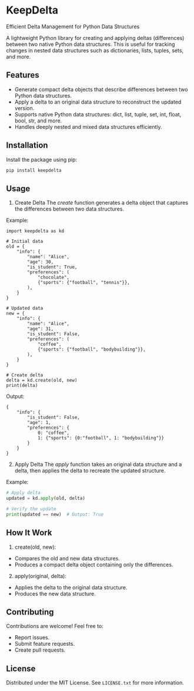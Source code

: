 # KeepDelta
Efficient Delta Management for Python Data Structures

A lightweight Python library for creating and applying deltas (differences) between two native Python data structures. This is useful for tracking changes in nested data structures such as dictionaries, lists, tuples, sets, and more.

## Features
* Generate compact delta objects that describe differences between two Python data structures.
* Apply a delta to an original data structure to reconstruct the updated version.
* Supports native Python data structures: dict, list, tuple, set, int, float, bool, str, and more.
* Handles deeply nested and mixed data structures efficiently.

## Installation
Install the package using pip:
```sh
pip install keepdelta
```

## Usage
1. Create Delta
The *create* function generates a delta object that captures the differences between two data structures.

Example:
```
import keepdelta as kd

# Initial data
old = {
    "info": {
        "name": "Alice",
        "age": 30,
        "is_student": True,
        "preferences": (
            "chocolate", 
            {"sports": {"football", "tennis"}},
        ),
    }
}

# Updated data
new = {
    "info": {
        "name": "Alice",
        "age": 31,
        "is_student": False,
        "preferences": (
            "coffee", 
            {"sports": {"football", "bodybuilding"}},
        ),
    }
}

# Create delta
delta = kd.create(old, new)
print(delta)
```

Output:
```
{
    "info": {
        "is_student": False,
        "age": 1,
        "preferences": {
            0: "coffee",
            1: {"sports": {0:"football", 1: "bodybuilding"}}
        }
    }
}
```

2. Apply Delta
The *apply* function takes an original data structure and a delta, then applies the delta to recreate the updated structure.

Example:
```python
# Apply delta
updated = kd.apply(old, delta)

# Verify the update
print(updated == new)  # Output: True
```

## How It Work
1.	create(old, new):
* Compares the old and new data structures.
* Produces a compact delta object containing only the differences.
2.	apply(original, delta):
* Applies the delta to the original data structure.
* Produces the new data structure.

## Contributing
Contributions are welcome! Feel free to:
* Report issues.
* Submit feature requests.
* Create pull requests.

## License
Distributed under the MIT License. See `LICENSE.txt` for more information.